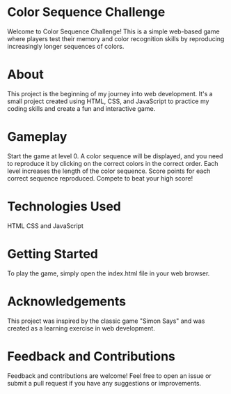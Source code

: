 # Color Sequence Challenge
Welcome to Color Sequence Challenge! This is a simple web-based game where players test their memory and color recognition skills by reproducing increasingly longer sequences of colors.

# About
This project is the beginning of my journey into web development. It's a small project created using HTML, CSS, and JavaScript to practice my coding skills and create a fun and interactive game.

# Gameplay
Start the game at level 0.
A color sequence will be displayed, and you need to reproduce it by clicking on the correct colors in the correct order.
Each level increases the length of the color sequence.
Score points for each correct sequence reproduced.
Compete to beat your high score!

# Technologies Used
HTML
CSS and 
JavaScript

# Getting Started
To play the game, simply open the index.html file in your web browser.

# Acknowledgements
This project was inspired by the classic game "Simon Says" and was created as a learning exercise in web development.

# Feedback and Contributions
Feedback and contributions are welcome! Feel free to open an issue or submit a pull request if you have any suggestions or improvements.